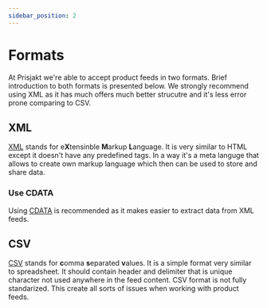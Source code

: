 ```yaml
---
sidebar_position: 2
---
```


# Formats

At Prisjakt we're able to accept product feeds in two formats. Brief introduction to both formats is presented below. We strongly recommend using XML as it has much offers much better strucutre and it's less error prone comparing to CSV.

## XML

[XML](https://en.wikipedia.org/wiki/XML) stands for e**X**tensinble **M**arkup **L**anguage. It is very similar to HTML except it doesn't have any predefined tags. In a way it's a meta languge that allows to create own markup language which then can be used to store and share data.

### Use CDATA

Using [CDATA](https://www.w3.org/TR/REC-xml/#sec-cdata-sect) is recommended as it makes easier to extract data from XML feeds. 

## CSV

[CSV](https://en.wikipedia.org/wiki/Comma-separated_values) stands for **c**omma **s**eparated **v**alues. It is a simple format very similar to spreadsheet. It should contain header and delimiter that is unique character not used anywhere in the feed content. CSV format is not fully standarized. This create all sorts of issues when working with product feeds. 
